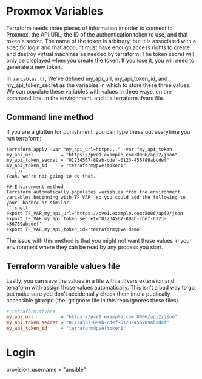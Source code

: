 # Proxmox Variables
Terraform needs three pieces of information in order to connect to Proxmox, the API URL, the ID of the authentication token to use, and that token's secret.  The name of the token is arbitrary, but it is associated with a specific login and that account must have enough access rights to create and destroy virtual machines as needed by terraform.  The token secret will only be displayed when you create the token.  If you lose it, you will need to generate a new token.

In `variables.tf`, We've defined my_api_url, my_api_token_id, and my_api_token_secret as the variables in which to store these three values. We can populate these variables with values in three ways, on the command line, in the environment, and it a terraform.tfvars file.

## Command line method
If you are a glutten for punishment, you can type these out everytime you run terraform:
```shell
terraform apply -var "my_api_url=https..." -var "my_api_token
my_api_url          = "https://pve1.example.com:8006/api2/json"
my_api_token_secret = "01234567-89ab-cdef-0123-456789abcdef"
my_api_token_id     = "terraform@pve!token1"
```ini
Yeah, we're not going to do that.

## Environment method
Terraform automatically populates variables from the environment variables beginning with TF_VAR_ so you could add the following to your .bashrc or similar:
```shell
export TF_VAR_my_api_url='https://pve1.example.com:8006/api2/json'
export TF_VAR_my_api_token_secret='01234567-89ab-cdef-0123-456789abcdef'
export TF_VAR_my_api_token_id='terraform@pve!demo'
```
The issue with this method is that you might not want these values in your environment where they can be read by any process you start.

## Terraform varaible values file
Lastly, you can save the values in a file with a .tfvars extension and terraform with assign those values automatically.  This isn't a bad way to go, but make sure you don't accidentally check them into a publically accessible git repo (the .gitignore file in this repo ignores these files).

```ini
# terraform.tfvars
my_api_url          = "https://pve1.example.com:8006/api2/json"
my_api_token_secret = "01234567-89ab-cdef-0123-456789abcdef"
my_api_token_id     = "terraform@pve!token1"
```

# Login
provision_username  = "ansible"

